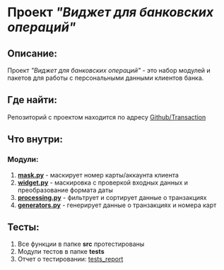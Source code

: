 # Проект *"Виджет для банковских операций"*

## Описание:

Проект *"Виджет для банковских операций"* - это набор модулей и пакетов для работы
с персональными данными клиентов банка.

## Где найти:

Репозиторий с проектом находится по адресу [Github/Transaction](https://github.com/AmirGadzhimirzaev/Transactions.git)

## Что внутри:

### Модули:

1. **[mask.py](src/mask.py)** - маскирует номер карты/аккаунта клиента
2. **[widget.py](src/widget.py)** - маскировка с проверкой входных данных и преобразование формата даты
3. **[processing.py](src/processing.py)** - фильтрует и сортирует данные о транзакциях
4. **[generators.py](src/generators.py)** - генерирует данные о транзакциях и номера карт

## Тесты:

1. Все функции в папке **src** протестированы
2. Модули тестов в папке **tests**
3. Отчет о тестировании: [tests_report](http://localhost:63342/Transactions/htmlcov/index.html?_ijt=h7glan3dd8im6u77lg6s4fu07&_ij_reload=RELOAD_ON_SAVE)